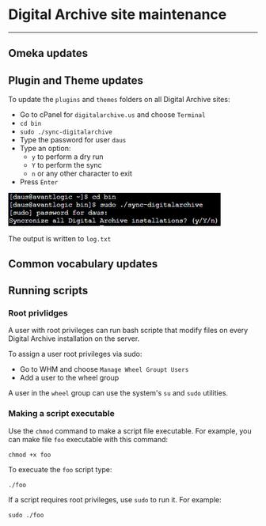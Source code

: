 # Digital Archive site maintenance

---

## Omeka updates

## Plugin and Theme updates

To update the `plugins` and `themes` folders on all Digital Archive sites:

-   Go to cPanel for `digitalarchive.us` and choose `Terminal`
-   `cd bin`
-   `sudo ./sync-digitalarchive`
-   Type the password for user `daus`
-   Type an option:
    -   `y` to perform a dry run
    -   `Y` to perform the sync
    -   `n` or any other character to exit
-   Press `Enter`

![run sync-digitalarchive](site-maintenance-1.jpg)

The output is written to `log.txt`

## Common vocabulary updates

## Running scripts

### Root privlidges
A user with root privileges can run bash scripte that modify files on every Digital Archive installation on the server.

To assign a user root privileges via sudo:
-   Go to WHM and choose `Manage Wheel Groupt Users`
-   Add a user to the wheel group

A user in the `wheel` group can use the system's `su` and `sudo` utilities.

### Making a script executable
Use the `chmod` command to make a script file executable. For example, you can make file `foo` executable with this command:

```
chmod +x foo
```

To execuate the `foo` script type:

```
./foo
```

If a script requires root privileges, use `sudo` to run it. For example:

```
sudo ./foo
```
